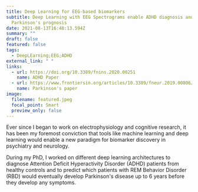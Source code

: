 ```yaml
---
title: Deep Learning for EEG-based biomarkers
subtitle: Deep Learning with EEG Spectrograms enable ADHD diagnosis and
  Parkinson's prognosis
date: 2021-08-13T16:48:13.594Z
summary: ""
draft: false
featured: false
tags:
  - DeepLEarning;EEG;ADHD
external_link: " "
links:
  - url: https://doi.org/10.3389/fnins.2020.00251
    name: ADHD Paper
  - url: https://www.frontiersin.org/articles/10.3389/fneur.2019.00806/full
    name: Parkinson's paper
image:
  filename: featured.jpeg
  focal_point: Smart
  preview_only: false
---
```

Ever since I began to work on electrophysiology and cognitive research, it has been my foremost conviction that tools like machine learning and deep learning would enable a new paradigm for biomarker discovery in psychiatry and neurology.

During my PhD, I worked on different deep learning architectures to diagnose Attention Deficit Hyperactivity Disorder (ADHD) patients from healthy controls and to predict which patients with REM Behavior Disorder (RBD) would eventually develop Parkinson's disease up to 6 years before they develop any symptoms.